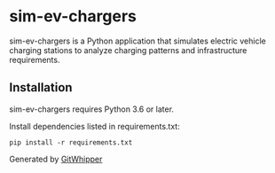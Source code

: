  # sim-ev-chargers

sim-ev-chargers is a Python application that simulates electric vehicle charging stations to analyze charging patterns and infrastructure requirements. 

## Installation

sim-ev-chargers requires Python 3.6 or later. 

Install dependencies listed in requirements.txt:

```
pip install -r requirements.txt
```

Generated by [GitWhipper](https://github.com/jefedigital/gitwhipper)

